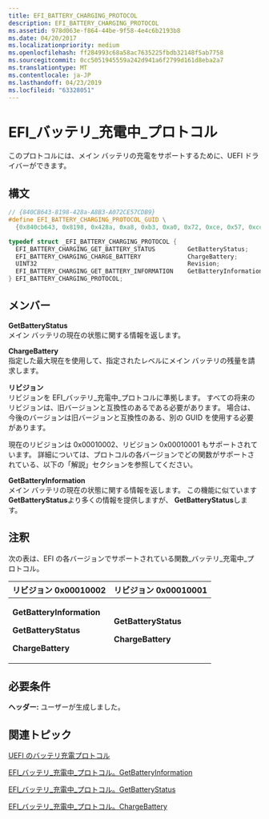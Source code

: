```yaml
---
title: EFI_BATTERY_CHARGING_PROTOCOL
description: EFI_BATTERY_CHARGING_PROTOCOL
ms.assetid: 978d063e-f864-44be-9f58-4e4c6b2193b8
ms.date: 04/20/2017
ms.localizationpriority: medium
ms.openlocfilehash: ff284993c68a58ac7635225fbdb32148f5ab7758
ms.sourcegitcommit: 0cc5051945559a242d941a6f2799d161d8eba2a7
ms.translationtype: MT
ms.contentlocale: ja-JP
ms.lasthandoff: 04/23/2019
ms.locfileid: "63328051"
---
```

# <a name="efibatterychargingprotocol"></a>EFI\_バッテリ\_充電中\_プロトコル


このプロトコルには、メイン バッテリの充電をサポートするために、UEFI ドライバーができます。

## <a name="syntax"></a>構文


```cpp
// {840CB643-8198-428a-A8B3-A072CE57CDB9}
#define EFI_BATTERY_CHARGING_PROTOCOL_GUID \
  {0x840cb643, 0x8198, 0x428a, 0xa8, 0xb3, 0xa0, 0x72, 0xce, 0x57, 0xcd, 0xb9};

typedef struct _EFI_BATTERY_CHARGING_PROTOCOL {
  EFI_BATTERY_CHARGING_GET_BATTERY_STATUS         GetBatteryStatus;
  EFI_BATTERY_CHARGING_CHARGE_BATTERY             ChargeBattery; 
  UINT32                                          Revision;
  EFI_BATTERY_CHARGING_GET_BATTERY_INFORMATION    GetBatteryInformation;
} EFI_BATTERY_CHARGING_PROTOCOL;
```

## <a name="members"></a>メンバー


<a href="" id="getbatterystatus"></a>**GetBatteryStatus**  
メイン バッテリの現在の状態に関する情報を返します。

<a href="" id="chargebattery"></a>**ChargeBattery**  
指定した最大現在を使用して、指定されたレベルにメイン バッテリの残量を請求します。

<a href="" id="revision"></a>**リビジョン**  
リビジョンを EFI\_バッテリ\_充電中\_プロトコルに準拠します。 すべての将来のリビジョンは、旧バージョンと互換性のあるである必要があります。 場合は、今後のバージョンは旧バージョンと互換性のある、別の GUID を使用する必要があります。

現在のリビジョンは 0x00010002、リビジョン 0x00010001 もサポートされています。 詳細については、プロトコルの各バージョンでどの関数がサポートされている、以下の「解説」セクションを参照してください。

<a href="" id="getbatteryinformation"></a>**GetBatteryInformation**  
メイン バッテリの現在の状態に関する情報を返します。 この機能に似ています**GetBatteryStatus**より多くの情報を提供しますが、 **GetBatteryStatus**します。

## <a name="remarks"></a>注釈


次の表は、EFI の各バージョンでサポートされている関数\_バッテリ\_充電中\_プロトコル。

<table>
<colgroup>
<col width="50%" />
<col width="50%" />
</colgroup>
<thead>
<tr class="header">
<th>リビジョン 0x00010002</th>
<th>リビジョン 0x00010001</th>
</tr>
</thead>
<tbody>
<tr class="odd">
<td><p><strong>GetBatteryInformation</strong></p>
<p><strong>GetBatteryStatus</strong></p>
<p><strong>ChargeBattery</strong></p></td>
<td><p><strong>GetBatteryStatus</strong></p>
<p><strong>ChargeBattery</strong></p></td>
</tr>
</tbody>
</table>

 

## <a name="requirements"></a>必要条件


**ヘッダー:** ユーザーが生成しました。

## <a name="related-topics"></a>関連トピック

[UEFI のバッテリ充電プロトコル](uefi-battery-charging-protocol.md)  

[EFI\_バッテリ\_充電中\_プロトコル。GetBatteryInformation](efi-battery-charging-protocolgetbatteryinformation.md)  

[EFI\_バッテリ\_充電中\_プロトコル。GetBatteryStatus](efi-battery-charging-protocolgetbatterystatus.md)  

[EFI\_バッテリ\_充電中\_プロトコル。ChargeBattery](efi-battery-charging-protocolchargebattery.md)  
